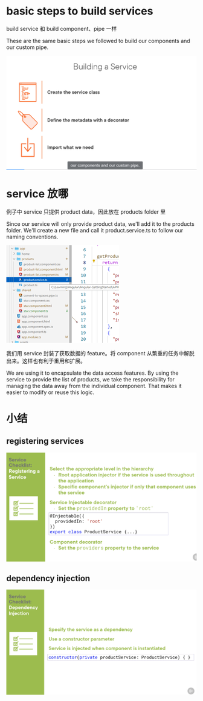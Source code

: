 # basic steps to build services

build service 和 build component、pipe 一样

These are the same basic steps we followed to build our components and our custom pipe.

<img src="imgs\services6.png" style="zoom:50%;" />

# service 放哪

例子中 service 只提供 product data，因此放在 products folder 里

Since our service will only provide product data, we'll add it to the products folder. We'll create a new file and call it product.service.ts to follow our naming conventions. 

<img src="imgs\services8.png" style="zoom:50%;" />

我们用 service 封装了获取数据的 feature。将 component 从繁重的任务中解脱出来。这样也有利于重用和扩展。

We are using it to encapsulate the data access features. By using the service to provide the list of products, we take the responsibility for managing the data away from the individual component. That makes it easier to modify or reuse this logic.

# 小结

## registering services

<img src="imgs\services889.png" style="zoom:50%;" />

## dependency injection

<img src="imgs\services900.png" style="zoom:50%;" />
